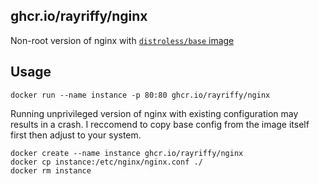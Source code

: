 ## ghcr.io/rayriffy/nginx

Non-root version of nginx with [`distroless/base` image](https://github.com/GoogleContainerTools/distroless/blob/main/base/README.md)

Usage
---

```
docker run --name instance -p 80:80 ghcr.io/rayriffy/nginx
```

Running unprivileged version of nginx with existing configuration may results in a crash. I reccomend to copy base config from the image itself first then adjust to your system.

```
docker create --name instance ghcr.io/rayriffy/nginx
docker cp instance:/etc/nginx/nginx.conf ./
docker rm instance
```
